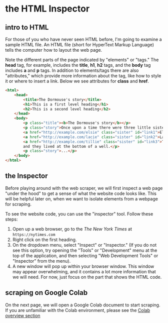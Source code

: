 # the HTML Inspector

## intro to HTML
For those of you who have never seen HTML before, I'm going to examine a sample HTML file. An HTML file (short for HyperText Markup Language) tells the computer how to layout the web page. 

Note the different parts of the page indicated by "elements" or "tags." The **head** tag, for example, includes the **title**, **h1**, **h2** tags, and the **body** tag includes **a** and **p** tags. In addition to elements/tags there are also "attributes," which provide more information about the tag, like how to style it or where to insert a link. Below we see attributes for **class** and **href**. 


```html
<html>
    <head>
        <title>The Dormouse's story</title>
        <h1>This is a first level heading</h1>
        <h2>This is a second level heading</h2>
    </head>
    <body>
        <p class="title"><b>The Dormouse's story</b></p>
        <p class="story">Once upon a time there were three little sisters; and their names were
        <a href="http://example.com/elsie" class="sister" id="link1">Elsie</a>,
        <a href="http://example.com/lacie" class="sister" id="link2">Lacie</a> and
        <a href="http://example.com/tillie" class="sister" id="link3">Tillie</a>;
        and they lived at the bottom of a well.</p>
        <p class="story">...</p>
    </body>
</html>
```

## the Inspector
Before playing around with the web scraper, we will first inspect a web page "under the hood" to get a sense of what the website code looks like. This will be helpful later on, when we want to isolate elements from a webpage for scraping. 

To see the website code, you can use the "inspector" tool. Follow these steps:
1. Open up a web browser, go to the *The New York Times* at `https://nytimes.com`
2. Right click on the first heading.
3. On the dropdown menu, select "Inspect" or "Inspector." (If you do not see this option, try opening the "Tools" or "Development" menu at the top of the application, and then selecting "Web Development Tools" or "Inspector" from the menu).
4. A new window will pop up within your browser window. This window may appear overwhelming, and it contains a lot more information that we will need. For now, just focus on the part that shows the HTML code. 


## scraping on Google Colab
On the next page, we will open a Google Colab document to start scraping. If you are unfamiliar with the Colab environment, please see the [Colab overview section](../intro/overview.md#google-colab-environment)

